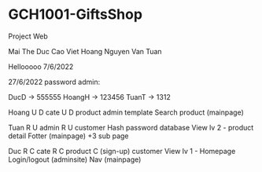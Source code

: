 # GCH1001-GiftsShop
Project Web

Mai The Duc
Cao Viet Hoang
Nguyen Van Tuan


Hellooooo 7/6/2022


27/6/2022
password admin:

DucD -> 555555
HoangH -> 123456
TuanT -> 1312



Hoang
U D cate
U D product
admin template
Search product (mainpage)

Tuan
R U admin
R U customer
Hash password database
View lv 2 - product detail
Fotter (mainpage)
+3 sub page

Duc
R C cate
R C product
C (sign-up) customer
View lv 1 - Homepage
Login/logout (adminsite)
Nav (mainpage)
